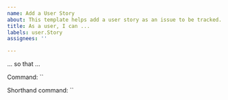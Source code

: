 ```yaml
---
name: Add a User Story
about: This template helps add a user story as an issue to be tracked.
title: As a user, I can ...
labels: user.Story
assignees: ''

---
```


... so that ...

Command: ``

Shorthand command: ``

